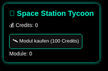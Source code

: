 <!DOCTYPE html>
<html lang="de">
<head>
  <meta charset="UTF-8" />
  <meta name="viewport" content="width=device-width, initial-scale=1" />
  <title>Space Station Tycoon.io</title>
  <style>
    html, body {
      margin: 0; padding: 0;
      overflow: hidden;
      font-family: Arial, sans-serif;
      background: #000;
      color: white;
      user-select: none;
    }
    canvas {
      display: block;
      background: linear-gradient(to bottom, #000010, #001130);
    }
    .ui {
      position: absolute;
      top: 10px; left: 10px;
      background: rgba(0,0,0,0.75);
      padding: 15px;
      border-radius: 10px;
      box-shadow: 0 0 10px #00ffcc;
      z-index: 10;
    }
    .ui h1 {
      color: #00ffcc;
      font-size: 20px;
      margin: 0 0 10px 0;
    }
    .btn {
      display: block;
      margin: 5px 0;
      padding: 8px;
      background: #111;
      border: 1px solid #00ffcc;
      border-radius: 6px;
      color: white;
      cursor: pointer;
      transition: 0.3s;
    }
    .btn:hover {
      background: #00ffcc;
      color: #000;
    }
    .stats {
      margin-bottom: 10px;
    }
  </style>
</head>
<body>
  <canvas id="gameCanvas"></canvas>

  <div class="ui">
    <h1>🚀 Space Station Tycoon</h1>
    <div class="stats">
      💰 Credits: <span id="credits">0</span>
    </div>
    <button class="btn" onclick="buyModule()">🛰️ Modul kaufen (100 Credits)</button>
    <div>Module: <span id="moduleCount">0</span></div>
  </div>

  <script>
    const canvas = document.getElementById('gameCanvas');
    const ctx = canvas.getContext('2d');
    let width, height;

    function resizeCanvas() {
      width = window.innerWidth;
      height = window.innerHeight;
      canvas.width = width;
      canvas.height = height;
      buyButton.x = width - 60; // Update Button Position on resize
      buyButton.y = height - 60;
    }
    window.addEventListener('resize', resizeCanvas);
    resizeCanvas();

    // Game state
    let credits = 200; // Startkapital 200 Credits
    let modules = 0;

    const player = {
      x: 100,
      y: 300,
      width: 40,
      height: 60,
      color: '#00ffcc',
      dx: 0,
      dy: 0,
      onGround: true,
    };

    const platform = {
      x: 0,
      y: 400,
      width: 10000,
      height: 50,
      color: '#444',
    };

    // WASD controls
    const keys = {};
    document.addEventListener('keydown', e => keys[e.key.toLowerCase()] = true);
    document.addEventListener('keyup', e => keys[e.key.toLowerCase()] = false);

    // Kauf-Kreis Button
    const buyButton = {
      x: window.innerWidth - 60,
      y: window.innerHeight - 60,
      radius: 30,
      color: '#00ffcc',
      hoverColor: '#00aaaa',
      isHover: false,
    };

    // Mausposition tracken
    const mouse = { x: 0, y: 0 };
    window.addEventListener('mousemove', e => {
      mouse.x = e.clientX;
      mouse.y = e.clientY;
      const dx = mouse.x - buyButton.x;
      const dy = mouse.y - buyButton.y;
      buyButton.isHover = (dx*dx + dy*dy) <= (buyButton.radius * buyButton.radius);
      canvas.style.cursor = buyButton.isHover ? 'pointer' : 'default';
    });

    // Klick auf Canvas für Kaufbutton
    canvas.addEventListener('click', () => {
      if (buyButton.isHover) {
        buyModule();
      }
    });

    // Funktion Module kaufen
    function buyModule() {
      if (credits >= 100) {
        credits -= 100;
        modules++;
        updateUI();
      }
    }

    // Geld pro Sekunde dazu
    function addCredits() {
      let base = 10;
      if (modules > 1) {
        base = 10 + (modules - 1) * 50;
      }
      credits += base;
      updateUI();
    }
    setInterval(addCredits, 1000);

    // UI aktualisieren
    function updateUI() {
      document.getElementById('credits').innerText = credits;
      document.getElementById('moduleCount').innerText = modules;
    }

    // Spiel Logik & Zeichnung
    function update() {
      // Bewegung Spieler
      if (keys['a']) player.dx = -2;
      else if (keys['d']) player.dx = 2;
      else player.dx = 0;

      if (keys['w'] && player.onGround) {
        player.dy = -8;
        player.onGround = false;
      }

      player.x += player.dx;
      player.dy += 0.4; // Gravitation
      player.y += player.dy;

      // Plattform-Kollision
      if (player.y + player.height > platform.y) {
        player.y = platform.y - player.height;
        player.dy = 0;
        player.onGround = true;
      }

      // Hintergrund löschen
      ctx.clearRect(0, 0, width, height);

      // Plattform zeichnen
      ctx.fillStyle = platform.color;
      ctx.fillRect(platform.x - player.x + width / 2 - player.width / 2, platform.y, platform.width, platform.height);

      // Module als kleine Quadrate
      for (let i = 0; i < modules; i++) {
        ctx.fillStyle = "#00ffcc";
        ctx.fillRect(width / 2 - player.width / 2 + i * 60, platform.y - 40, 40, 40);
      }

      // Spieler zeichnen
      ctx.fillStyle = player.color;
      ctx.fillRect(width / 2 - player.width / 2, player.y, player.width, player.height);

      // Kauf-Button zeichnen
      drawBuyButton();

      requestAnimationFrame(update);
    }

    // Kauf-Button zeichnen (Kreis mit Plus)
    function drawBuyButton() {
      ctx.save();
      ctx.beginPath();
      ctx.fillStyle = buyButton.isHover ? buyButton.hoverColor : buyButton.color;
      ctx.shadowColor = buyButton.color;
      ctx.shadowBlur = 15;
      ctx.arc(buyButton.x, buyButton.y, buyButton.radius, 0, Math.PI * 2);
      ctx.fill();

      // Plus Zeichen
      ctx.strokeStyle = 'black';
      ctx.lineWidth = 3;
      ctx.beginPath();
      ctx.moveTo(buyButton.x - 10, buyButton.y);
      ctx.lineTo(buyButton.x + 10, buyButton.y);
      ctx.moveTo(buyButton.x, buyButton.y - 10);
      ctx.lineTo(buyButton.x, buyButton.y + 10);
      ctx.stroke();
      ctx.restore();
    }

    updateUI();
    update();
  </script>
</body>
</html>
